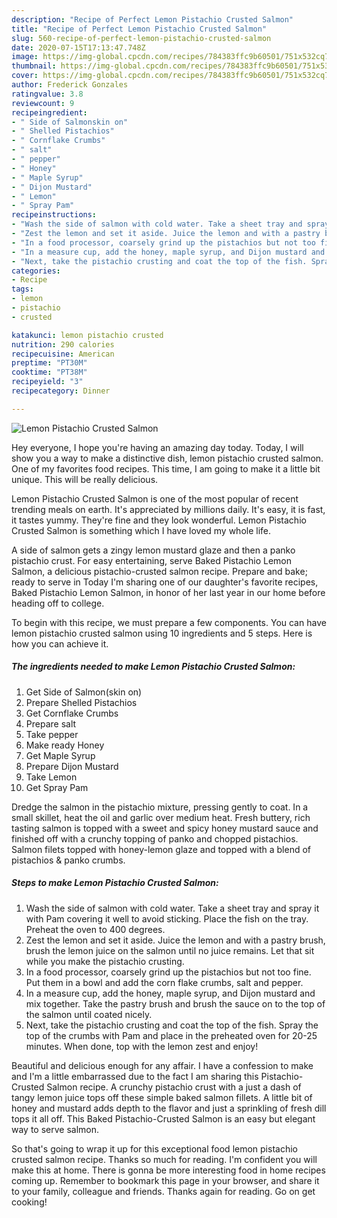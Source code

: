 ```yaml
---
description: "Recipe of Perfect Lemon Pistachio Crusted Salmon"
title: "Recipe of Perfect Lemon Pistachio Crusted Salmon"
slug: 560-recipe-of-perfect-lemon-pistachio-crusted-salmon
date: 2020-07-15T17:13:47.748Z
image: https://img-global.cpcdn.com/recipes/784383ffc9b60501/751x532cq70/lemon-pistachio-crusted-salmon-recipe-main-photo.jpg
thumbnail: https://img-global.cpcdn.com/recipes/784383ffc9b60501/751x532cq70/lemon-pistachio-crusted-salmon-recipe-main-photo.jpg
cover: https://img-global.cpcdn.com/recipes/784383ffc9b60501/751x532cq70/lemon-pistachio-crusted-salmon-recipe-main-photo.jpg
author: Frederick Gonzales
ratingvalue: 3.8
reviewcount: 9
recipeingredient:
- " Side of Salmonskin on"
- " Shelled Pistachios"
- " Cornflake Crumbs"
- " salt"
- " pepper"
- " Honey"
- " Maple Syrup"
- " Dijon Mustard"
- " Lemon"
- " Spray Pam"
recipeinstructions:
- "Wash the side of salmon with cold water. Take a sheet tray and spray it with Pam covering it well to avoid sticking. Place the fish on the tray. Preheat the oven to 400 degrees."
- "Zest the lemon and set it aside. Juice the lemon and with a pastry brush, brush the lemon juice on the salmon until no juice remains. Let that sit while you make the pistachio crusting."
- "In a food processor, coarsely grind up the pistachios but not too fine. Put them in a bowl and add the corn flake crumbs, salt and pepper."
- "In a measure cup, add the honey, maple syrup, and Dijon mustard and mix together. Take the pastry brush and brush the sauce on to the top of the salmon until coated nicely."
- "Next, take the pistachio crusting and coat the top of the fish. Spray the top of the crumbs with Pam and place in the preheated oven for 20-25 minutes. When done, top with the lemon zest and enjoy!"
categories:
- Recipe
tags:
- lemon
- pistachio
- crusted

katakunci: lemon pistachio crusted 
nutrition: 290 calories
recipecuisine: American
preptime: "PT30M"
cooktime: "PT38M"
recipeyield: "3"
recipecategory: Dinner

---
```



![Lemon Pistachio Crusted Salmon](https://img-global.cpcdn.com/recipes/784383ffc9b60501/751x532cq70/lemon-pistachio-crusted-salmon-recipe-main-photo.jpg)

Hey everyone, I hope you're having an amazing day today. Today, I will show you a way to make a distinctive dish, lemon pistachio crusted salmon. One of my favorites food recipes. This time, I am going to make it a little bit unique. This will be really delicious.

Lemon Pistachio Crusted Salmon is one of the most popular of recent trending meals on earth. It's appreciated by millions daily. It's easy, it is fast, it tastes yummy. They're fine and they look wonderful. Lemon Pistachio Crusted Salmon is something which I have loved my whole life.

A side of salmon gets a zingy lemon mustard glaze and then a panko pistachio crust. For easy entertaining, serve Baked Pistachio Lemon Salmon, a delicious pistachio-crusted salmon recipe. Prepare and bake; ready to serve in Today I&#39;m sharing one of our daughter&#39;s favorite recipes, Baked Pistachio Lemon Salmon, in honor of her last year in our home before heading off to college.


To begin with this recipe, we must prepare a few components. You can have lemon pistachio crusted salmon using 10 ingredients and 5 steps. Here is how you can achieve it.

<!--inarticleads1-->

##### The ingredients needed to make Lemon Pistachio Crusted Salmon:

1. Get  Side of Salmon(skin on)
1. Prepare  Shelled Pistachios
1. Get  Cornflake Crumbs
1. Prepare  salt
1. Take  pepper
1. Make ready  Honey
1. Get  Maple Syrup
1. Prepare  Dijon Mustard
1. Take  Lemon
1. Get  Spray Pam


Dredge the salmon in the pistachio mixture, pressing gently to coat. In a small skillet, heat the oil and garlic over medium heat. Fresh buttery, rich tasting salmon is topped with a sweet and spicy honey mustard sauce and finished off with a crunchy topping of panko and chopped pistachios. Salmon filets topped with honey-lemon glaze and topped with a blend of pistachios &amp; panko crumbs. 

<!--inarticleads2-->

##### Steps to make Lemon Pistachio Crusted Salmon:

1. Wash the side of salmon with cold water. Take a sheet tray and spray it with Pam covering it well to avoid sticking. Place the fish on the tray. Preheat the oven to 400 degrees.
1. Zest the lemon and set it aside. Juice the lemon and with a pastry brush, brush the lemon juice on the salmon until no juice remains. Let that sit while you make the pistachio crusting.
1. In a food processor, coarsely grind up the pistachios but not too fine. Put them in a bowl and add the corn flake crumbs, salt and pepper.
1. In a measure cup, add the honey, maple syrup, and Dijon mustard and mix together. Take the pastry brush and brush the sauce on to the top of the salmon until coated nicely.
1. Next, take the pistachio crusting and coat the top of the fish. Spray the top of the crumbs with Pam and place in the preheated oven for 20-25 minutes. When done, top with the lemon zest and enjoy!


Beautiful and delicious enough for any affair. I have a confession to make and I&#39;m a little embarrassed due to the fact I am sharing this Pistachio-Crusted Salmon recipe. A crunchy pistachio crust with a just a dash of tangy lemon juice tops off these simple baked salmon fillets. A little bit of honey and mustard adds depth to the flavor and just a sprinkling of fresh dill tops it all off. This Baked Pistachio-Crusted Salmon is an easy but elegant way to serve salmon. 

So that's going to wrap it up for this exceptional food lemon pistachio crusted salmon recipe. Thanks so much for reading. I'm confident you will make this at home. There is gonna be more interesting food in home recipes coming up. Remember to bookmark this page in your browser, and share it to your family, colleague and friends. Thanks again for reading. Go on get cooking!
